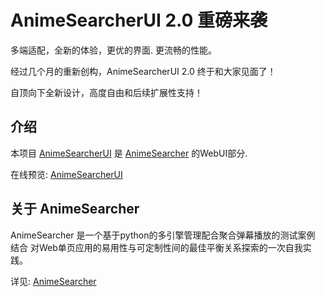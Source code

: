 # AnimeSearcherUI 2.0 重磅来袭

多端适配，全新的体验，更优的界面. 更流畅的性能。

经过几个月的重新创构，AnimeSearcherUI 2.0 终于和大家见面了！

自顶向下全新设计，高度自由和后续扩展性支持！


## 介绍

本项目 [AnimeSearcherUI](https://github.com/lozyue/AnimeSearcherUI) 
是 [AnimeSearcher](https://github.com/zaxtyson/AnimeSearcher/) 的WebUI部分.

在线预览: [AnimeSearcherUI](https://zaxtyson.github.io/AnimeSearcher/)

## 关于 AnimeSearcher

AnimeSearcher 是一个基于python的多引擎管理配合聚合弹幕播放的测试案例
结合
对Web单页应用的易用性与可定制性间的最佳平衡关系探索的一次自我实践。

详见: [AnimeSearcher](https://github.com/zaxtyson/AnimeSearcher/)
